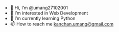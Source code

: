 - 👋 Hi, I’m @umang27102001
- 👀 I’m interested in Web Development
- 🌱 I’m currently learning Python
- 📫 How to reach me kanchan.umang@gmail.com

<!---
umang27102001/umang27102001 is a ✨ special ✨ repository because its `README.md` (this file) appears on your GitHub profile.
You can click the Preview link to take a look at your changes.
--->
